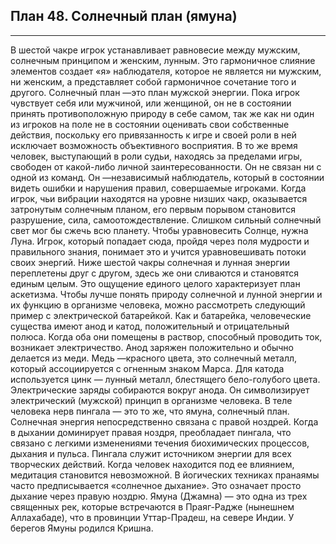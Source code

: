 ## План 48. Солнечный план (ямуна)


---
В шестой чакре игрок устанавливает равновесие между мужским, солнечным принципом и женским, лунным. Это гармоничное слияние элементов создает «я» наблюдателя, которое не является ни мужским, ни женским, а представляет собой гармоничное сочетание того и другого. Солнечный план —это план мужской энергии. Пока игрок чувствует себя или мужчиной, или женщиной, он не в состоянии принять противоположную природу в себе самом, так же как ни один из игроков на поле не в состоянии оценивать свои собственные действия, поскольку его привязанность к игре и своей роли в ней исключает возможность объективного восприятия. В то же время человек, выступающий в роли судьи, находясь за пределами игры, свободен от какой-либо личной заинтересованности. Он не связан ни с одной из команд. Он —независимый наблюдатель, который в состоянии видеть ошибки и нарушения правил, совершаемые игроками. Когда игрок, чьи вибрации находятся на уровне низших чакр, оказывается затронутым солнечным планом, его первым порывом становится разрушение, сила, самоотождествление. Слишком сильный солнечный свет мог бы сжечь всю планету. Чтобы уравновесить Солнце, нужна Луна. Игрок, который попадает сюда, пройдя через поля мудрости и правильного знания, понимает это и учится уравновешивать потоки своих энергий. Ниже шестой чакры солнечная и лунная энергии переплетены друг с другом, здесь же они сливаются и становятся единым целым. Это ощущение единого целого характеризует план аскетизма. Чтобы лучше понять природу солнечной и лунной энергии и их функцию в организме человека, можно рассмотреть следующий пример с электрической батарейкой. Как и батарейка, человеческие существа имеют анод и катод, положительный и отрицательный полюса. Когда оба они помещены в раствор, способный проводить ток, возникает электричество. Анод заряжен положительно и обычно делается из меди. Медь —красного цвета, это солнечный металл, который ассоциируется с огненным знаком Марса. Для катода используется цинк — лунный металл, блестящего бело-голубого цвета. Электрические заряды собираются вокруг анода. Он символизирует электрический (мужской) принцип в организме человека. В теле человека нерв пингала — это то же, что ямуна, солнечный план. Солнечная энергия непосредственно связана с правой ноздрей. Когда в дыхании доминирует правая ноздря, преобладает пингала, что связано с легкими изменениями течения биохимических процессов, дыхания и пульса. Пингала служит источником энергии для всех творческих действий. Когда человек находится под ее влиянием, медитация становится невозможной. В йогических техниках пранаямы часто предписывается «солнечное дыхание». Это означает просто дыхание через правую ноздрю. Ямуна (Джамна) — это одна из трех священных рек, которые встречаются в Праяг-Радже (нынешнем Аллахабаде), что в провинции Уттар-Прадеш, на севере Индии. У берегов Ямуны родился Кришна.
